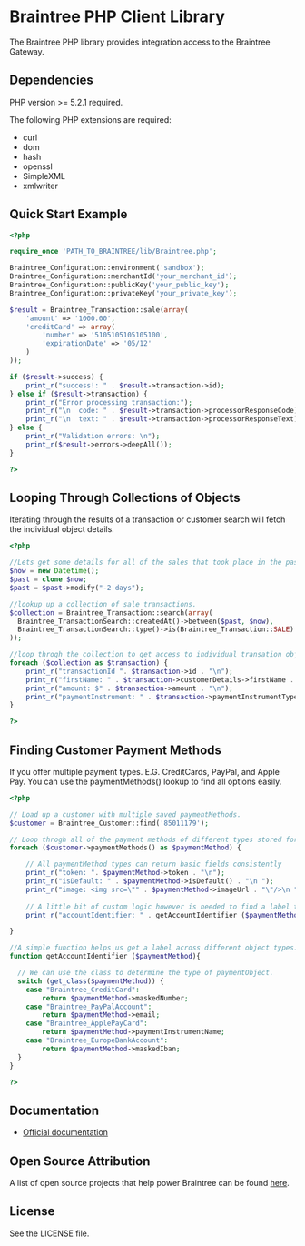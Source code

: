 # Braintree PHP Client Library

The Braintree PHP library provides integration access to the Braintree Gateway.

## Dependencies

PHP version >= 5.2.1 required.

The following PHP extensions are required:

* curl
* dom
* hash
* openssl
* SimpleXML
* xmlwriter

## Quick Start Example

```php
<?php

require_once 'PATH_TO_BRAINTREE/lib/Braintree.php';

Braintree_Configuration::environment('sandbox');
Braintree_Configuration::merchantId('your_merchant_id');
Braintree_Configuration::publicKey('your_public_key');
Braintree_Configuration::privateKey('your_private_key');

$result = Braintree_Transaction::sale(array(
    'amount' => '1000.00',
    'creditCard' => array(
        'number' => '5105105105105100',
        'expirationDate' => '05/12'
    )
));

if ($result->success) {
    print_r("success!: " . $result->transaction->id);
} else if ($result->transaction) {
    print_r("Error processing transaction:");
    print_r("\n  code: " . $result->transaction->processorResponseCode);
    print_r("\n  text: " . $result->transaction->processorResponseText);
} else {
    print_r("Validation errors: \n");
    print_r($result->errors->deepAll());
}

?>
```

## Looping Through Collections of Objects
Iterating through the results of a transaction or customer search will fetch the individual object details.

```php
<?php

//Lets get some details for all of the sales that took place in the past 2 days.
$now = new Datetime();
$past = clone $now;
$past = $past->modify("-2 days");

//lookup up a collection of sale transactions.
$collection = Braintree_Transaction::search(array(
  Braintree_TransactionSearch::createdAt()->between($past, $now),
  Braintree_TransactionSearch::type()->is(Braintree_Transaction::SALE)
));

//loop throgh the collection to get access to individual transation objects.
foreach ($collection as $transaction) {
    print_r("transactionId ". $transaction->id . "\n");
    print_r("firstName: " . $transaction->customerDetails->firstName . "\n");
    print_r("amount: $" . $transaction->amount . "\n");
    print_r("paymentInstrument: " . $transaction->paymentInstrumentType . "\n ");
}

?>
```
## Finding Customer Payment Methods
If you offer multiple payment types. E.G. CreditCards, PayPal, and Apple Pay. You can use the paymentMethods() lookup to find all options easily. 

```php
<?php

// Load up a customer with multiple saved paymentMethods.
$customer = Braintree_Customer::find('85011179');

// Loop throgh all of the payment methods of different types stored for user
foreach ($customer->paymentMethods() as $paymentMethod) {

    // All paymentMethod types can return basic fields consistently
    print_r("token: ". $paymentMethod->token . "\n");
    print_r("isDefault: " . $paymentMethod->isDefault() . "\n ");
    print_r("image: <img src=\"" . $paymentMethod->imageUrl . "\"/>\n ");
    
    // A little bit of custom logic however is needed to find a label to present to the customer.
    print_r("accountIdentifier: " . getAccountIdentifier ($paymentMethod). "\n ");

}

//A simple function helps us get a label across different object types.
function getAccountIdentifier ($paymentMethod){

  // We can use the class to determine the type of paymentObject.
  switch (get_class($paymentMethod)) { 
    case "Braintree_CreditCard":
        return $paymentMethod->maskedNumber;
    case "Braintree_PayPalAccount":
        return $paymentMethod->email;
    case "Braintree_ApplePayCard":
        return $paymentMethod->paymentInstrumentName;
    case "Braintree_EuropeBankAccount":
        return $paymentMethod->maskedIban;
  }
}

?>
```
## Documentation

 * [Official documentation](https://developers.braintreepayments.com/php/sdk/server/overview)

## Open Source Attribution

A list of open source projects that help power Braintree can be found [here](https://www.braintreepayments.com/developers/open-source).

## License

See the LICENSE file.

